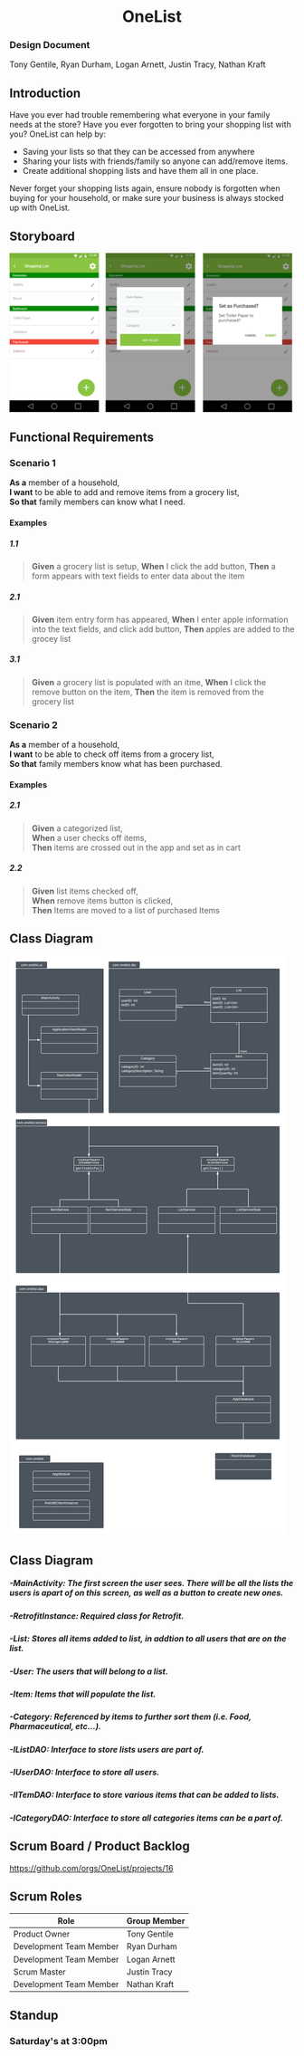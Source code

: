 <h1 align="center">OneList</h1>


### Design Document  

Tony Gentile, Ryan Durham, Logan Arnett, Justin Tracy, Nathan Kraft

## Introduction 

Have you ever had trouble remembering what everyone in your family needs at the store? Have you ever forgotten to bring your shopping list with you? OneList can help by:

-	Saving your lists so that they can be accessed from anywhere
-	Sharing your lists with friends/family so anyone can add/remove items.
-	Create additional shopping lists and have them all in one place.

Never forget your shopping lists again, ensure nobody is forgotten when buying for your household, or make sure your business is always stocked up with OneList.

## Storyboard

![Storyboard](/Storyboard.png)

## Functional Requirements

### Scenario 1

**As a** member of a household,  
**I want** to be able to add and remove items from a grocery list,  
**So that** family members can know what I need.

#### Examples

##### 1.1
> **Given** a grocery list is setup,
  **When** I click the add button,
  **Then** a form appears with text fields to enter data about the item

##### 2.1
> **Given** item entry form has appeared,
  **When** I enter apple information into the text fields, and click add button,
  **Then** apples are added to the grocey list

##### 3.1
> **Given** a grocery list is populated with an itme,
  **When** I click the remove button on the item,
  **Then** the item is removed from the grocery list
  
### Scenario 2

**As a** member of a household,  
**I want** to be able to check off items from a grocery list,  
**So that** family members know what has been purchased.

#### Examples

##### 2.1
> **Given** a categorized list,  
  **When** a user checks off items,  
  **Then** items are crossed out in the app and set as in cart

##### 2.2
> **Given** list items checked off,  
  **When** remove items button is clicked,  
  **Then** Items are moved to a list of purchased Items

## Class Diagram

![Class Diagram Image](/ClassDiagram.png)

## Class Diagram

##### -MainActivity: The first screen the user sees. There will be all the lists the users is apart of on this screen, as well as a button to create new ones.
##### -RetrofitInstance: Required class for Retrofit.
##### -List: Stores all items added to list, in addtion to all users that are on the list.
##### -User: The users that will belong to a list.
##### -Item: Items that will populate the list.
##### -Category: Referenced by items to further sort them (i.e. Food, Pharmaceutical, etc...).
##### -IListDAO: Interface to store lists users are part of.
##### -IUserDAO: Interface to store all users.
##### -IITemDAO: Interface to store various items that can be added to lists.
##### -ICategoryDAO: Interface to store all categories items can be a part of.

## Scrum Board / Product Backlog
https://github.com/orgs/OneList/projects/16

## Scrum Roles

| Role | Group Member |
|-|-|
| Product Owner | Tony Gentile |
| Development Team Member | Ryan Durham |
| Development Team Member | Logan Arnett |
| Scrum Master | Justin Tracy |
| Development Team Member | Nathan Kraft |

## Standup

### Saturday's at 3:00pm
